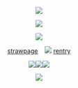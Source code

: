 <p align="center"
 
![](https://64.media.tumblr.com/ae9490c14edcd4b2cf12661c7468a936/2acd9003bd8a50e6-7c/s1280x1920/05a6c288e78cdd78b1d7961d1ef56ff7e0ca8a12.pnj)

<p align="center" 

 ![](https://cdn.discordapp.com/attachments/1116199668297248890/1338036031777411152/Untitled594_1_1.png?ex=67a99ea9&is=67a84d29&hm=42499c9efdd4ff01ec00e3752071b5687e7f11464ccf4bd081581ad11b5b0913&)
<p align="center"

![](https://64.media.tumblr.com/64293444f9517763478a14105492d46b/05e51809ca144598-90/s250x400/b53f409a82ac991568bd7365725552e2aa9b1556.gifv)
<p align="center" 
 
[strawpage](https://twohundredshots.straw.page)  ‎‎  ‎ ‎    ![](https://64.media.tumblr.com/be225379953e3f2089b408791cb08107/c6e913aea8c8a172-0b/s75x75_c1/b17729cd02cf800f123e5c7a74575e5b9c824903.pnj)   ‎ ‎ ‎ ‎ ‎  [rentry](https://rentry.co/twohundredshots)

<p align="center"
 
![](https://64.media.tumblr.com/df2a61ca87a3b517930a6df9053b2d87/473928ea48888009-e5/s100x200/0f9dea48de823e46b58b96710c3ec84ea762ce0f.gifv)![](https://64.media.tumblr.com/e20618374aa10d6d6edbae3affbf68bd/6f072ea04e7b6c72-80/s100x200/0abc759e2257efafaeeb780facb2e16e20546e53.webp)![](https://64.media.tumblr.com/df2a61ca87a3b517930a6df9053b2d87/473928ea48888009-e5/s100x200/0f9dea48de823e46b58b96710c3ec84ea762ce0f.gifv)
 <p align="center"
  
![](https://64.media.tumblr.com/31929c5c3a37a2836cf90bf008be0c73/2acd9003bd8a50e6-35/s1280x1920/76799a059fe5fcdfc0c1f1454df9ae48a46da7ca.pnj)
